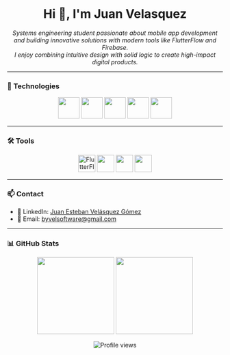 <h1 align="center">Hi 👋, I'm Juan Velasquez</h1>
<p align="center">
  <i>Systems engineering student passionate about mobile app development and building innovative solutions with modern tools like FlutterFlow and Firebase.</i><br>
  <i>I enjoy combining intuitive design with solid logic to create high-impact digital products.</i>
</p>

---

### 🚀 Technologies

<p align="center">
  <img src="https://cdn.jsdelivr.net/gh/devicons/devicon/icons/python/python-original.svg" height="50"/>
  <img src="https://cdn.jsdelivr.net/gh/devicons/devicon/icons/java/java-original.svg" height="50"/>
  <img src="https://cdn.jsdelivr.net/gh/devicons/devicon/icons/dart/dart-original.svg" height="50"/>
  <img src="https://cdn.jsdelivr.net/gh/devicons/devicon/icons/flutter/flutter-original.svg" height="50"/>
  <img src="https://cdn.jsdelivr.net/gh/devicons/devicon/icons/firebase/firebase-plain.svg" height="50"/>
</p>

---

### 🛠 Tools

<p align="center">
  <img src="https://avatars.githubusercontent.com/u/76891171?s=200&v=4" height="40" alt="FlutterFlow logo"/>
  <img src="https://cdn.jsdelivr.net/gh/devicons/devicon/icons/vscode/vscode-original.svg" height="40"/>
  <img src="https://cdn.jsdelivr.net/gh/devicons/devicon/icons/xcode/xcode-original.svg" height="40"/>
  <img src="https://cdn.jsdelivr.net/gh/devicons/devicon/icons/github/github-original.svg" height="40"/>
</p>

---

### 📫 Contact

- 💼 LinkedIn: [Juan Esteban Velásquez Gómez](https://www.linkedin.com/in/juan-esteban-vel%C3%A1squez-g%C3%B3mez-a848a0246/)  
- 📧 Email: byvelsoftware@gmail.com

---

### 📊 GitHub Stats

<p align="center">
  <img src="https://github-readme-stats.vercel.app/api?username=ingjuanvel&show_icons=true&theme=radical" height="180px"/>
  <img src="https://github-readme-stats.vercel.app/api/top-langs/?username=ingjuanvel&layout=compact&theme=radical" height="180px"/>
</p>

<p align="center">
  <img src="https://komarev.com/ghpvc/?username=juanvelasquez-dev&style=flat-square&color=blue" alt="Profile views"/>
</p>
